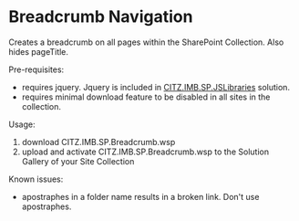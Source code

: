 # Breadcrumb Navigation
Creates a breadcrumb on all pages within the SharePoint Collection.  Also hides pageTitle.

Pre-requisites:
- requires jquery.  Jquery is included in [CITZ.IMB.SP.JSLibraries](../jslibraries) solution.
- requires minimal download feature to be disabled in all sites in the collection.

Usage:
1. download CITZ.IMB.SP.Breadcrumb.wsp
2. upload and activate CITZ.IMB.SP.Breadcrumb.wsp to the Solution Gallery of your Site Collection

Known issues:
- apostraphes in a folder name results in a broken link.  Don't use apostraphes.
